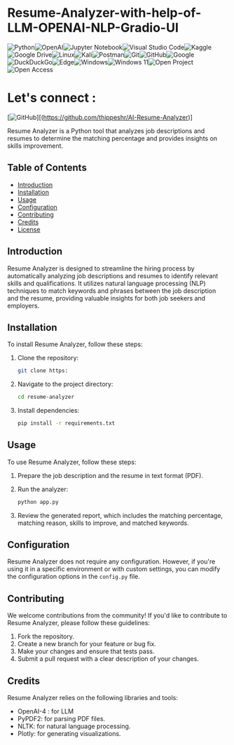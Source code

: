 # Resume-Analyzer-with-help-of-LLM-OPENAI-NLP-Gradio-UI

![Python](https://img.shields.io/badge/python-3670A0?style=for-the-badge&logo=python&logoColor=ffdd54)![OpenAI](https://img.shields.io/badge/OpenAI-412991.svg?style=for-the-badge&logo=OpenAI&logoColor=white)![Jupyter Notebook](https://img.shields.io/badge/jupyter-%23FA0F00.svg?style=for-the-badge&logo=jupyter&logoColor=white)![Visual Studio Code](https://img.shields.io/badge/Visual%20Studio%20Code-0078d7.svg?style=for-the-badge&logo=visual-studio-code&logoColor=white)![Kaggle](https://img.shields.io/badge/Kaggle-035a7d?style=for-the-badge&logo=kaggle&logoColor=white)![Google Drive](https://img.shields.io/badge/Google%20Drive-4285F4?style=for-the-badge&logo=googledrive&logoColor=white)![Linux](https://img.shields.io/badge/Linux-FCC624?style=for-the-badge&logo=linux&logoColor=black)![Kali](https://img.shields.io/badge/Kali-268BEE?style=for-the-badge&logo=kalilinux&logoColor=white)![Postman](https://img.shields.io/badge/Postman-FF6C37?style=for-the-badge&logo=postman&logoColor=white)![Git](https://img.shields.io/badge/git-%23F05033.svg?style=for-the-badge&logo=git&logoColor=white)![GitHub](https://img.shields.io/badge/github-%23121011.svg?style=for-the-badge&logo=github&logoColor=white)![Google](https://img.shields.io/badge/google-4285F4?style=for-the-badge&logo=google&logoColor=white)![DuckDuckGo](https://img.shields.io/badge/DuckDuckGo-DE5833?style=for-the-badge&logo=DuckDuckGo&logoColor=white)![Edge](https://img.shields.io/badge/Microsoft%20Edge-0078D7.svg?style=for-the-badge&logo=Microsoft-Edge&logoColor=white)![Windows](https://img.shields.io/badge/Windows-0078D6?style=for-the-badge&logo=windows&logoColor=white)![Windows 11](https://img.shields.io/badge/Windows%2011-%230079d5.svg?style=for-the-badge&logo=Windows%2011&logoColor=white)![Open Project](https://img.shields.io/badge/OpenProject-0770B8.svg?style=for-the-badge&logo=OpenProject&logoColor=white)![Open Access](https://img.shields.io/badge/Open%20Access-F68212.svg?style=for-the-badge&logo=Open-Access&logoColor=white)

# **Let's connect :**

[![GitHub](https://img.shields.io/badge/GitHub-181717.svg?style=for-the-badge&logo=GitHub&logoColor=white)][(https://github.com/thippeshr/AI-Resume-Analyzer)]

Resume Analyzer is a Python tool that analyzes job descriptions and resumes to determine the matching percentage and provides insights on skills improvement.

## Table of Contents

- [Introduction](#introduction)
- [Installation](#installation)
- [Usage](#usage)
- [Configuration](#configuration)
- [Contributing](#contributing)
- [Credits](#credits)
- [License](#license)

## Introduction

Resume Analyzer is designed to streamline the hiring process by automatically analyzing job descriptions and resumes to identify relevant skills and qualifications. It utilizes natural language processing (NLP) techniques to match keywords and phrases between the job description and the resume, providing valuable insights for both job seekers and employers.

## Installation

To install Resume Analyzer, follow these steps:

1. Clone the repository:

    ```bash
    git clone https:
    ```

2. Navigate to the project directory:

    ```bash
    cd resume-analyzer
    ```

3. Install dependencies:

    ```bash
    pip install -r requirements.txt
    ```

## Usage

To use Resume Analyzer, follow these steps:

1. Prepare the job description and the resume in text format (PDF).
2. Run the analyzer:

    ```bash
    python app.py
    ```

3. Review the generated report, which includes the matching percentage, matching reason, skills to improve, and matched keywords.

## Configuration

Resume Analyzer does not require any configuration. However, if you're using it in a specific environment or with custom settings, you can modify the configuration options in the `config.py` file.

## Contributing

We welcome contributions from the community! If you'd like to contribute to Resume Analyzer, please follow these guidelines:

1. Fork the repository.
2. Create a new branch for your feature or bug fix.
3. Make your changes and ensure that tests pass.
4. Submit a pull request with a clear description of your changes.

## Credits

Resume Analyzer relies on the following libraries and tools:
- OpenAI-4 : for LLM
- PyPDF2: for parsing PDF files.
- NLTK: for natural language processing.
- Plotly: for generating visualizations.
